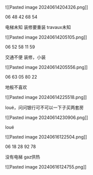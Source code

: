 
![[Pasted image 20240614204326.png]]

06 48 42 68 54

电梯未知
装修要重装
travaux未知

![[Pasted image 20240614205105.png]]

06 52 58 11 59

交通不便
装修，小装

![[Pasted image 20240614205556.png]]

06 63 05 80 22

地板不喜欢

![[Pasted image 20240614225518.png]]

loué，问问银行可不可以一下子买两套房

![[Pasted image 20240614230906.png]]

loué

![[Pasted image 20240616122504.png]]

06 18 28 92 78

没有电梯
gaz供热

![[Pasted image 20240616124755.png]]


